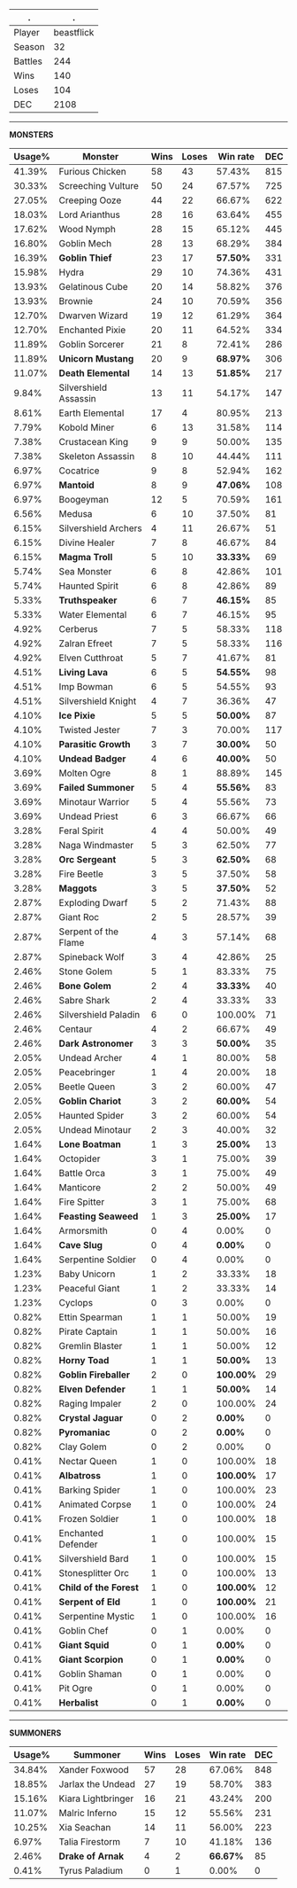 .|.
|-|-
Player|beastflick
Season|32
Battles|244
Wins|140
Loses|104
DEC|2108

---
**MONSTERS**

Usage%|Monster|Wins|Loses|Win rate|DEC|
-|-|-|-|-|-|
41.39%|Furious Chicken|58|43|57.43%|815|
30.33%|Screeching Vulture|50|24|67.57%|725|
27.05%|Creeping Ooze|44|22|66.67%|622|
18.03%|Lord Arianthus|28|16|63.64%|455|
17.62%|Wood Nymph|28|15|65.12%|445|
16.80%|Goblin Mech|28|13|68.29%|384|
16.39%|**Goblin Thief**|23|17|**57.50%**|331|
15.98%|Hydra|29|10|74.36%|431|
13.93%|Gelatinous Cube|20|14|58.82%|376|
13.93%|Brownie|24|10|70.59%|356|
12.70%|Dwarven Wizard|19|12|61.29%|364|
12.70%|Enchanted Pixie|20|11|64.52%|334|
11.89%|Goblin Sorcerer|21|8|72.41%|286|
11.89%|**Unicorn Mustang**|20|9|**68.97%**|306|
11.07%|**Death Elemental**|14|13|**51.85%**|217|
9.84%|Silvershield Assassin|13|11|54.17%|147|
8.61%|Earth Elemental|17|4|80.95%|213|
7.79%|Kobold Miner|6|13|31.58%|114|
7.38%|Crustacean King|9|9|50.00%|135|
7.38%|Skeleton Assassin|8|10|44.44%|111|
6.97%|Cocatrice|9|8|52.94%|162|
6.97%|**Mantoid**|8|9|**47.06%**|108|
6.97%|Boogeyman|12|5|70.59%|161|
6.56%|Medusa|6|10|37.50%|81|
6.15%|Silvershield Archers|4|11|26.67%|51|
6.15%|Divine Healer|7|8|46.67%|84|
6.15%|**Magma Troll**|5|10|**33.33%**|69|
5.74%|Sea Monster|6|8|42.86%|101|
5.74%|Haunted Spirit|6|8|42.86%|89|
5.33%|**Truthspeaker**|6|7|**46.15%**|85|
5.33%|Water Elemental|6|7|46.15%|95|
4.92%|Cerberus|7|5|58.33%|118|
4.92%|Zalran Efreet|7|5|58.33%|116|
4.92%|Elven Cutthroat|5|7|41.67%|81|
4.51%|**Living Lava**|6|5|**54.55%**|98|
4.51%|Imp Bowman|6|5|54.55%|93|
4.51%|Silvershield Knight|4|7|36.36%|47|
4.10%|**Ice Pixie**|5|5|**50.00%**|87|
4.10%|Twisted Jester|7|3|70.00%|117|
4.10%|**Parasitic Growth**|3|7|**30.00%**|50|
4.10%|**Undead Badger**|4|6|**40.00%**|50|
3.69%|Molten Ogre|8|1|88.89%|145|
3.69%|**Failed Summoner**|5|4|**55.56%**|83|
3.69%|Minotaur Warrior|5|4|55.56%|73|
3.69%|Undead Priest|6|3|66.67%|66|
3.28%|Feral Spirit|4|4|50.00%|49|
3.28%|Naga Windmaster|5|3|62.50%|77|
3.28%|**Orc Sergeant**|5|3|**62.50%**|68|
3.28%|Fire Beetle|3|5|37.50%|58|
3.28%|**Maggots**|3|5|**37.50%**|52|
2.87%|Exploding Dwarf|5|2|71.43%|88|
2.87%|Giant Roc|2|5|28.57%|39|
2.87%|Serpent of the Flame|4|3|57.14%|68|
2.87%|Spineback Wolf|3|4|42.86%|25|
2.46%|Stone Golem|5|1|83.33%|75|
2.46%|**Bone Golem**|2|4|**33.33%**|40|
2.46%|Sabre Shark|2|4|33.33%|33|
2.46%|Silvershield Paladin|6|0|100.00%|71|
2.46%|Centaur|4|2|66.67%|49|
2.46%|**Dark Astronomer**|3|3|**50.00%**|35|
2.05%|Undead Archer|4|1|80.00%|58|
2.05%|Peacebringer|1|4|20.00%|18|
2.05%|Beetle Queen|3|2|60.00%|47|
2.05%|**Goblin Chariot**|3|2|**60.00%**|54|
2.05%|Haunted Spider|3|2|60.00%|54|
2.05%|Undead Minotaur|2|3|40.00%|32|
1.64%|**Lone Boatman**|1|3|**25.00%**|13|
1.64%|Octopider|3|1|75.00%|39|
1.64%|Battle Orca|3|1|75.00%|49|
1.64%|Manticore|2|2|50.00%|49|
1.64%|Fire Spitter|3|1|75.00%|68|
1.64%|**Feasting Seaweed**|1|3|**25.00%**|17|
1.64%|Armorsmith|0|4|0.00%|0|
1.64%|**Cave Slug**|0|4|**0.00%**|0|
1.64%|Serpentine Soldier|0|4|0.00%|0|
1.23%|Baby Unicorn|1|2|33.33%|18|
1.23%|Peaceful Giant|1|2|33.33%|14|
1.23%|Cyclops|0|3|0.00%|0|
0.82%|Ettin Spearman|1|1|50.00%|19|
0.82%|Pirate Captain|1|1|50.00%|16|
0.82%|Gremlin Blaster|1|1|50.00%|12|
0.82%|**Horny Toad**|1|1|**50.00%**|13|
0.82%|**Goblin Fireballer**|2|0|**100.00%**|29|
0.82%|**Elven Defender**|1|1|**50.00%**|14|
0.82%|Raging Impaler|2|0|100.00%|24|
0.82%|**Crystal Jaguar**|0|2|**0.00%**|0|
0.82%|**Pyromaniac**|0|2|**0.00%**|0|
0.82%|Clay Golem|0|2|0.00%|0|
0.41%|Nectar Queen|1|0|100.00%|18|
0.41%|**Albatross**|1|0|**100.00%**|17|
0.41%|Barking Spider|1|0|100.00%|23|
0.41%|Animated Corpse|1|0|100.00%|24|
0.41%|Frozen Soldier|1|0|100.00%|18|
0.41%|Enchanted Defender|1|0|100.00%|15|
0.41%|Silvershield Bard|1|0|100.00%|15|
0.41%|Stonesplitter Orc|1|0|100.00%|13|
0.41%|**Child of the Forest**|1|0|**100.00%**|12|
0.41%|**Serpent of Eld**|1|0|**100.00%**|21|
0.41%|Serpentine Mystic|1|0|100.00%|16|
0.41%|Goblin Chef|0|1|0.00%|0|
0.41%|**Giant Squid**|0|1|**0.00%**|0|
0.41%|**Giant Scorpion**|0|1|**0.00%**|0|
0.41%|Goblin Shaman|0|1|0.00%|0|
0.41%|Pit Ogre|0|1|0.00%|0|
0.41%|**Herbalist**|0|1|**0.00%**|0|

---
**SUMMONERS**

Usage%|Summoner|Wins|Loses|Win rate|DEC|
-|-|-|-|-|-|
34.84%|Xander Foxwood|57|28|67.06%|848|
18.85%|Jarlax the Undead|27|19|58.70%|383|
15.16%|Kiara Lightbringer|16|21|43.24%|200|
11.07%|Malric Inferno|15|12|55.56%|231|
10.25%|Xia Seachan|14|11|56.00%|223|
6.97%|Talia Firestorm|7|10|41.18%|136|
2.46%|**Drake of Arnak**|4|2|**66.67%**|85|
0.41%|Tyrus Paladium|0|1|0.00%|0|
